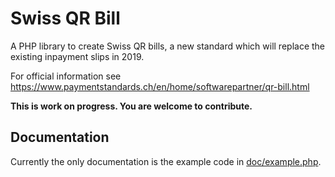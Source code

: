 # Swiss QR Bill

A PHP library to create Swiss QR bills, a new standard which will replace the existing inpayment slips in 2019.

For official information see
https://www.paymentstandards.ch/en/home/softwarepartner/qr-bill.html

**This is work on progress. You are welcome to contribute.**

## Documentation

Currently the only documentation is the example code in [doc/example.php](doc/example.php).

